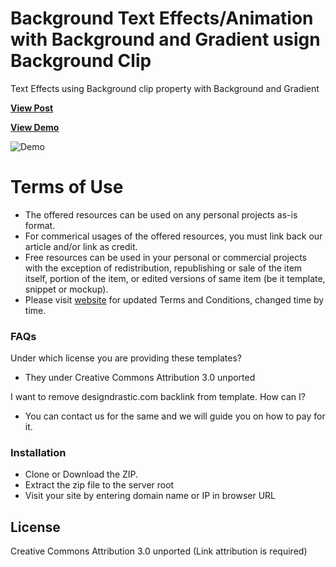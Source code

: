 # Background Text Effects/Animation with Background and Gradient usign Background Clip
Text Effects using Background clip property with Background and Gradient


<a href="https://designdrastic.com/snippet/text-animation-and-background-gradient-effects-in-css"><strong>View Post</strong></a>

<a href="https://designdrastic.com/post/demo/text-animation-and-background-gradient-effects-in-css"><strong>View Demo</strong></a>

![Demo](/1560151130-AboutME-tiny.png)

# Terms of Use

  - The offered resources can be used on any personal projects as-is format.
  - For commerical usages of the offered resources, you must link back our article and/or link as credit.
  - Free  resources can be used  in your personal or commercial projects with the exception of redistribution, republishing or sale of the item itself, portion of the item, or edited versions of same item (be it template, snippet or mockup).
  - Please visit [website](http://designdrastic.com) for updated Terms and Conditions, changed time by time.

### FAQs

Under which license you are providing these templates?
* They  under Creative Commons Attribution 3.0 unported

I want to remove designdrastic.com backlink from template. How can I?
* You can contact us for the same and we will guide you on how to pay for it.

### Installation

- Clone or Download the ZIP. 
- Extract the zip file to the server root
- Visit your site by entering domain name or IP in browser URL


License
----

Creative Commons Attribution 3.0 unported (Link attribution is required)

